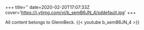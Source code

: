 +++
title=''
date=2020-02-20T17:07:33Z
cover='https://i.ytimg.com/vi/b_semB6JN_4/sddefault.jpg'
+++

All content belongs to GlennBeck.
{{< youtube b_semB6JN_4 >}}
